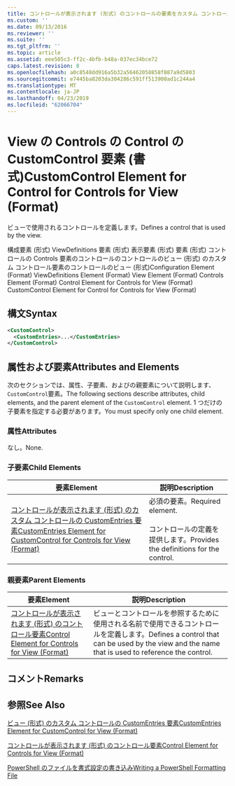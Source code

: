 ```yaml
---
title: コントロールが表示されます (形式) のコントロールの要素をカスタム コントロール |Microsoft Docs
ms.custom: ''
ms.date: 09/13/2016
ms.reviewer: ''
ms.suite: ''
ms.tgt_pltfrm: ''
ms.topic: article
ms.assetid: eee505c3-ff2c-4bfb-b48a-037ec34bce72
caps.latest.revision: 8
ms.openlocfilehash: a0c8548dd916a5b32a56462058858f887a9d5803
ms.sourcegitcommit: e7445ba8203da304286c591ff513900ad1c244a4
ms.translationtype: MT
ms.contentlocale: ja-JP
ms.lasthandoff: 04/23/2019
ms.locfileid: "62066704"
---
```

# <a name="customcontrol-element-for-control-for-controls-for-view-format"></a><span data-ttu-id="71bae-102">View の Controls の Control の CustomControl 要素 (書式)</span><span class="sxs-lookup"><span data-stu-id="71bae-102">CustomControl Element for Control for Controls for View (Format)</span></span>

<span data-ttu-id="71bae-103">ビューで使用されるコントロールを定義します。</span><span class="sxs-lookup"><span data-stu-id="71bae-103">Defines a control that is used by the view.</span></span>

<span data-ttu-id="71bae-104">構成要素 (形式) ViewDefinitions 要素 (形式) 表示要素 (形式) 要素 (形式) コントロールの Controls 要素のコントロールのコントロールのビュー (形式) のカスタム コントロール要素のコントロールのビュー (形式)</span><span class="sxs-lookup"><span data-stu-id="71bae-104">Configuration Element (Format) ViewDefinitions Element (Format) View Element (Format) Controls Element (Format) Control Element for Controls for View (Format) CustomControl Element for Control for Controls for View (Format)</span></span>

## <a name="syntax"></a><span data-ttu-id="71bae-105">構文</span><span class="sxs-lookup"><span data-stu-id="71bae-105">Syntax</span></span>

```xml
<CustomControl>
  <CustomEntries>...</CustomEntries>
</CustomControl>
```

## <a name="attributes-and-elements"></a><span data-ttu-id="71bae-106">属性および要素</span><span class="sxs-lookup"><span data-stu-id="71bae-106">Attributes and Elements</span></span>

<span data-ttu-id="71bae-107">次のセクションでは、属性、子要素、およびの親要素について説明します、`CustomControl`要素。</span><span class="sxs-lookup"><span data-stu-id="71bae-107">The following sections describe attributes, child elements, and the parent element of the `CustomControl` element.</span></span> <span data-ttu-id="71bae-108">1 つだけの子要素を指定する必要があります。</span><span class="sxs-lookup"><span data-stu-id="71bae-108">You must specify only one child element.</span></span>

### <a name="attributes"></a><span data-ttu-id="71bae-109">属性</span><span class="sxs-lookup"><span data-stu-id="71bae-109">Attributes</span></span>

<span data-ttu-id="71bae-110">なし。</span><span class="sxs-lookup"><span data-stu-id="71bae-110">None.</span></span>

### <a name="child-elements"></a><span data-ttu-id="71bae-111">子要素</span><span class="sxs-lookup"><span data-stu-id="71bae-111">Child Elements</span></span>

|<span data-ttu-id="71bae-112">要素</span><span class="sxs-lookup"><span data-stu-id="71bae-112">Element</span></span>|<span data-ttu-id="71bae-113">説明</span><span class="sxs-lookup"><span data-stu-id="71bae-113">Description</span></span>|
|-------------|-----------------|
|[<span data-ttu-id="71bae-114">コントロールが表示されます (形式) のカスタム コントロールの CustomEntries 要素</span><span class="sxs-lookup"><span data-stu-id="71bae-114">CustomEntries Element for CustomControl for Controls for View (Format)</span></span>](./customentries-element-for-customcontrol-for-controls-for-view-format.md)|<span data-ttu-id="71bae-115">必須の要素。</span><span class="sxs-lookup"><span data-stu-id="71bae-115">Required element.</span></span><br /><br /> <span data-ttu-id="71bae-116">コントロールの定義を提供します。</span><span class="sxs-lookup"><span data-stu-id="71bae-116">Provides the definitions for the control.</span></span>|

### <a name="parent-elements"></a><span data-ttu-id="71bae-117">親要素</span><span class="sxs-lookup"><span data-stu-id="71bae-117">Parent Elements</span></span>

|<span data-ttu-id="71bae-118">要素</span><span class="sxs-lookup"><span data-stu-id="71bae-118">Element</span></span>|<span data-ttu-id="71bae-119">説明</span><span class="sxs-lookup"><span data-stu-id="71bae-119">Description</span></span>|
|-------------|-----------------|
|[<span data-ttu-id="71bae-120">コントロールが表示されます (形式) のコントロール要素</span><span class="sxs-lookup"><span data-stu-id="71bae-120">Control Element for Controls for View (Format)</span></span>](./control-element-for-controls-for-view-format.md)|<span data-ttu-id="71bae-121">ビューとコントロールを参照するために使用される名前で使用できるコントロールを定義します。</span><span class="sxs-lookup"><span data-stu-id="71bae-121">Defines a control that can be used by the view and the name that is used to reference the control.</span></span>|

## <a name="remarks"></a><span data-ttu-id="71bae-122">コメント</span><span class="sxs-lookup"><span data-stu-id="71bae-122">Remarks</span></span>

## <a name="see-also"></a><span data-ttu-id="71bae-123">参照</span><span class="sxs-lookup"><span data-stu-id="71bae-123">See Also</span></span>

[<span data-ttu-id="71bae-124">ビュー (形式) のカスタム コントロールの CustomEntries 要素</span><span class="sxs-lookup"><span data-stu-id="71bae-124">CustomEntries Element for CustomControl for View (Format)</span></span>](./customentries-element-for-customcontrol-for-controls-for-configuration-format.md)

[<span data-ttu-id="71bae-125">コントロールが表示されます (形式) のコントロール要素</span><span class="sxs-lookup"><span data-stu-id="71bae-125">Control Element for Controls for View (Format)</span></span>](./control-element-for-controls-for-view-format.md)

[<span data-ttu-id="71bae-126">PowerShell のファイルを書式設定の書き込み</span><span class="sxs-lookup"><span data-stu-id="71bae-126">Writing a PowerShell Formatting File</span></span>](./writing-a-powershell-formatting-file.md)
